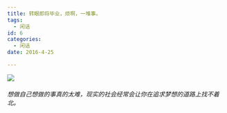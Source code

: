 ```yaml
---
title: 转眼即将毕业，烦啊，一堆事。
tags:
  - 闲话
id: 6
categories:
  - 闲话
date: 2016-4-25

---
```

![](http://7xrysc.com1.z0.glb.clouddn.com/android1.jpg)
###### 想做自己想做的事真的太难，现实的社会经常会让你在追求梦想的道路上找不着北。
<!-- more -->